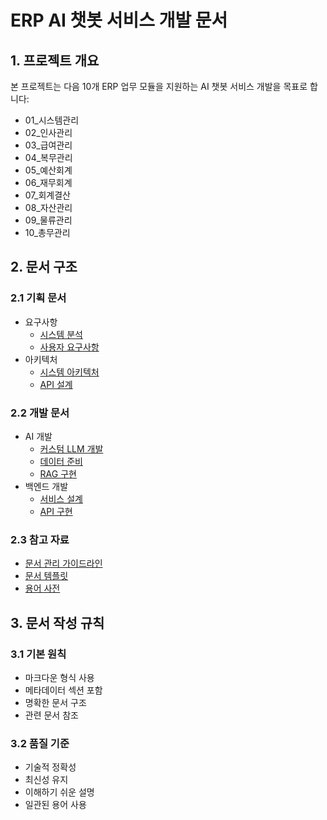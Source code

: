 # ERP AI 챗봇 서비스 개발 문서

## 1. 프로젝트 개요
본 프로젝트는 다음 10개 ERP 업무 모듈을 지원하는 AI 챗봇 서비스 개발을 목표로 합니다:

- 01_시스템관리
- 02_인사관리
- 03_급여관리
- 04_복무관리
- 05_예산회계
- 06_재무회계
- 07_회계결산
- 08_자산관리
- 09_물류관리
- 10_총무관리

## 2. 문서 구조

### 2.1 기획 문서
- 요구사항
  - [시스템 분석](1_기획/1.1_요구사항/1.1.1_시스템_분석.md)
  - [사용자 요구사항](1_기획/1.1_요구사항/1.1.2_사용자_요구사항.md)
- 아키텍처
  - [시스템 아키텍처](1_기획/1.2_아키텍처/1.2.1_시스템_아키텍처.md)
  - [API 설계](1_기획/1.2_아키텍처/1.2.2_API_설계.md)

### 2.2 개발 문서
- AI 개발
  - [커스텀 LLM 개발](2_개발/2.1_AI/2.1.1_커스텀LLM_개발_가이드.md)
  - [데이터 준비](2_개발/2.1_AI/2.1.2_데이터_준비_가이드.md)
  - [RAG 구현](2_개발/2.1_AI/2.1.8_RAG_구현_가이드.md)
- 백엔드 개발
  - [서비스 설계](2_개발/2.2_백엔드/2.2.5_서비스_설계서.md)
  - [API 구현](2_개발/2.2_백엔드/2.2.1_API_설계_문서.md)

### 2.3 참고 자료
- [문서 관리 가이드라인](문서_관리_가이드라인.md)
- [문서 템플릿](문서_템플릿.md)
- [용어 사전](용어_사전.md)

## 3. 문서 작성 규칙

### 3.1 기본 원칙
- 마크다운 형식 사용
- 메타데이터 섹션 포함
- 명확한 문서 구조
- 관련 문서 참조

### 3.2 품질 기준
- 기술적 정확성
- 최신성 유지
- 이해하기 쉬운 설명
- 일관된 용어 사용